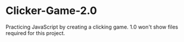 # Clicker-Game-2.0
Practicing JavaScript by creating a clicking game. 1.0 won't show files required for this project.
